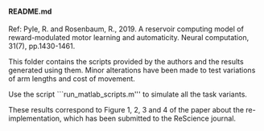 #### README.md

Ref: 
Pyle, R. and Rosenbaum, R., 2019.
A reservoir computing model of reward-modulated motor learning and automaticity.
Neural computation, 31(7), pp.1430-1461.

This folder contains the scripts provided by the authors and the results generated using them. Minor alterations have been made to test variations of arm lengths and cost of movement.

Use the script ```run_matlab_scripts.m''' to simulate all the task variants.

These results correspond to Figure 1, 2, 3 and 4 of the paper about the re-implementation, which has been submitted to the ReScience journal.
